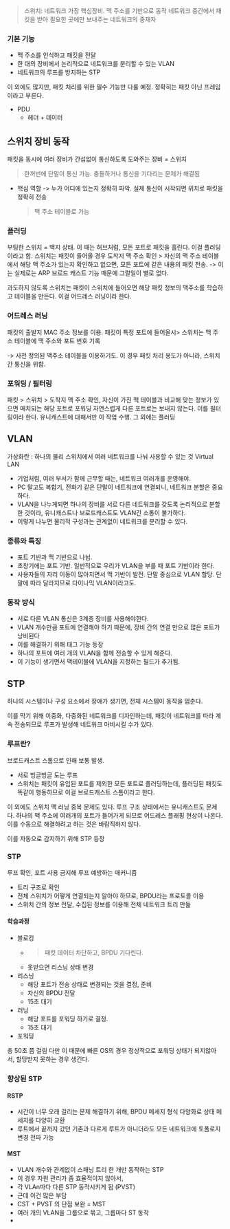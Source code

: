 > 스위치: 네트워크 가장 핵심장비. 맥 주소를 기반으로 동작
네트워크 중간에서 패킷을 받아 필요한 곳에만 보내주는 네트워크의 중재자

### 기본 기능
- 맥 주소를 인식하고 패킷을 전달
- 한 대의 장비에서 논리적으로 네트워크를 분리할 수 있는 VLAN
- 네트워크의 루프를 방지하는 STP

이 외에도 많지만, 패킷 처리를 위한 필수 기능만 다룰 예정. 정확히는 패킷 아닌 프레임이라고 부른다.

* PDU
  - 헤더 + 데이터

## 스위치 장비 동작
패킷을 동시에 여러 장비가 간섭없이 통신하도록 도와주는 장비 = 스위치
> 한꺼번에 단말이 통신 가능.
> 충돌하거나 통신을 기다리는 문제가 해결됨

* 핵심 역할
  -> 누가 어디에 있는지 정확히 파악. 실제 통신이 시작되면 위치로 패킷을 정확히 전송
  > 맥 주소 테이블로 가능

### 플러딩
부팅한 스위치 = 백지 상태. 
이 때는 허브처럼, 모든 포트로 패킷을 흘린다. 이걸 플러딩이라고 함.
스위치는 패킷이 들어올 경우 도착지 맥 주소 확인 > 자신의 맥 주소 테이블에서 해당 맥 주소가 있는지 확인하고 없으면, 모든 포트에 같은 내용의 패킷 전송.
-> 이는 실제로는 ARP 브로드 캐스트 기능 때문에 그럴일이 별로 없다. 

과도하지 않도록 스위치는 패킷이 스위치에 들어오면 해당 패킷 정보의 맥주소를 학습하고 테이블을 만든다.
이걸 어드레스 러닝이라 한다.

### 어드레스 러닝
패킷의 출발지 MAC 주소 정보를 이용.
패킷이 특정 포트에 들어올시> 스위치는 맥 주소 테이블에 맥 주소와 포트 번호 기록

-> 사전 정의된 맥주소 테이블을 이용하기도. 이 경우 패킷 처리 용도가 아니라, 스위치간 통신을 위함.

### 포워딩 / 필터링
패킷 > 스위치 > 도착지 맥 주소 확인, 자신이 가진 맥 테이블과 비교해 맞는 정보가 있으면 매치되는 해당 포트로 포워딩
자연스럽게 다른 포트로는 보내지 않는다. 이를 필터링이라 한다.
유니캐스트에 대해서만 이 작업 수행. 
그 외에는 플러딩


## VLAN
가상화란 : 하나의 물리 스위치에서 여러 네트워크를 나눠 사용할 수 있는 것
Virtual LAN
- 기업처럼, 여러 부서가 함께 근무할 때는, 네트워크 여러개를 운영해야.
- PC 말고도 복합기, 전화기 같은 단말이 네트워크에 연결되니, 네트워크 분할은 중요하다.
- VLAN을 나누게되면 하나의 장비를 서로 다른 네트워크를 갖도록 논리적으로 분할한 것이라, 유니캐스트나 브로드캐스트도 VLAN간 소통이 불가하다.
- 이렇게 나누면 물리적 구성과는 관계없이 네트워크를 분리할 수 있다.

### 종류와 특징
- 포트 기반과 맥 기반으로 나뉨.
- 초창기에는 포트 기반. 일반적으로 우리가 VLAN을 부를 때 포트 기반이라 한다.
- 사용자들의 자리 이동이 많아지면서 맥 기반이 발전. 단말 중심으로 VLAN 할당. 단말에 따라 달라지므로 다이나믹 VLAN이라고도.

### 동작 방식
- 서로 다른 VLAN 통신은 3계층 장비를 사용해야한다.
- VLAN 개수만큼 포트에 연결해야 하기 때문에, 장비 간의 연결 만으로 많은 포트가 낭비된다
- 이를 해결하기 위해 태그 기능 등장
- 하나의 포트에 여러 개의 VLAN을 함께 전송할 수 있게 해준다.
- 이 기능이 생기면서 맥테이블에 VLAN을 지정하는 필드가 추가됨.

## STP
하나의 시스템이나 구성 요소에서 장애가 생기면, 전체 시스템이 동작을 멈춘다.

이를 막기 위해 이중화, 다중화된 네트워크를 디자인하는데,
패킷이 네트워크를 따라 계속 전송되므로 루프가 발생해 네트워크 마비시킬 수가 있다.

### 루프란?
브로드캐스트 스톰으로 인해 보통 발생.
- 서로 빙글빙글 도는 루프
- 스위치는 패킷이 유입된 포트를 제외한 모든 포트로 플러딩하는데, 플러딩된 패킷도 똑같이 행동하므로 이걸 브로드캐스트 스톰이라고 한다.

이 외에도 스위치 맥 러닝 중복 문제도 있다.
루프 구조 상태에서는 유니캐스트도 문제다.
하나의 맥 주소에 여러개의 포트가 들어가게 되므로 어드레스 플래핑 현상이 나온다. 
이를 수동으로 해결하려고 하는 것은 바람직하지 않다.

이를 자동으로 감지하기 위해 STP 등장

### STP
루프 확인, 포트 사용 금지해 루프 예방하는 매커니즘
- 트리 구조로 확인
- 전체 스위치가 어떻게 연결되는지 알아야 하므로, BPDU라는 프로토콜 이용
- 스위치 간의 정보 전달, 수집된 정보를 이용해 전체 네트워크 트리 만듦

#### 학습과정
- 블로킹
  - > 패킷 데이터 차단하고, BPDU 기다린다.
  - 못받으면 리스닝 상태 변경
- 리스닝
  - 해당 포트가 전송 상태로 변경되는 것을 결정, 준비
  - 자신의 BPDU 전달
  - 15초 대기
- 러닝
  - 해당 포트를 포워딩 하기로 결정. 
  - 15초 대기
- 포워딩

총 50초 쯤 걸림
다만 이 때문에 빠른 OS의 경우 정상적으로 포워딩 상태가 되지않아서, 할당받지 못하는 경우 생긴다.

### 향상된 STP
#### RSTP
- 시간이 너무 오래 걸리는 문제 해결하기 위해, BPDU 메세지 형식 다양화로 상태 메세지를 다양히 교환
- 루트에서 끝까지 갔던 기존과 다르게 루트가 아니더라도 모든 네트워크에 토폴로지 변경 전파 가능

#### MST
- VLAN 개수와 관계없이 스패닝 트리 한 개만 동작하는 STP
- 이 경우 자원 관리가 좀 효율적이지 않아서, 
- 각 VLAn마다 다른 STP 동작시키게 됨 (PVST)
- 근데 이건 많은 부담
- CST + PVST 의 단점 보완 = MST
- 여러 개의 VLAN을 그룹으로 묶고, 그룹마다 ST 동작
- 
